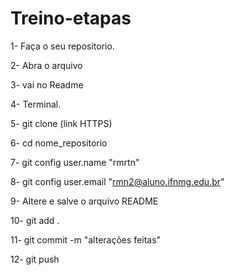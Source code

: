 # Treino-etapas
1- Faça o seu repositorio.

2- Abra o arquivo

3- vai no Readme

4- Terminal.

5- git clone (link HTTPS)

6- cd nome_repositorio

7- git config user.name "rmrtn"

8- git config user.email "rmn2@aluno.ifnmg.edu.br"

9- Altere e salve o arquivo README

10- git add .

11- git commit -m "alterações feitas"

12- git push 